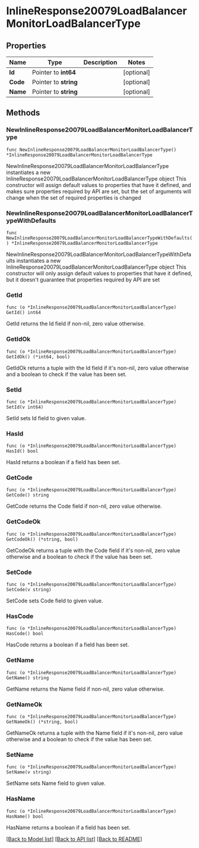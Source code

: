 # InlineResponse20079LoadBalancerMonitorLoadBalancerType

## Properties

Name | Type | Description | Notes
------------ | ------------- | ------------- | -------------
**Id** | Pointer to **int64** |  | [optional] 
**Code** | Pointer to **string** |  | [optional] 
**Name** | Pointer to **string** |  | [optional] 

## Methods

### NewInlineResponse20079LoadBalancerMonitorLoadBalancerType

`func NewInlineResponse20079LoadBalancerMonitorLoadBalancerType() *InlineResponse20079LoadBalancerMonitorLoadBalancerType`

NewInlineResponse20079LoadBalancerMonitorLoadBalancerType instantiates a new InlineResponse20079LoadBalancerMonitorLoadBalancerType object
This constructor will assign default values to properties that have it defined,
and makes sure properties required by API are set, but the set of arguments
will change when the set of required properties is changed

### NewInlineResponse20079LoadBalancerMonitorLoadBalancerTypeWithDefaults

`func NewInlineResponse20079LoadBalancerMonitorLoadBalancerTypeWithDefaults() *InlineResponse20079LoadBalancerMonitorLoadBalancerType`

NewInlineResponse20079LoadBalancerMonitorLoadBalancerTypeWithDefaults instantiates a new InlineResponse20079LoadBalancerMonitorLoadBalancerType object
This constructor will only assign default values to properties that have it defined,
but it doesn't guarantee that properties required by API are set

### GetId

`func (o *InlineResponse20079LoadBalancerMonitorLoadBalancerType) GetId() int64`

GetId returns the Id field if non-nil, zero value otherwise.

### GetIdOk

`func (o *InlineResponse20079LoadBalancerMonitorLoadBalancerType) GetIdOk() (*int64, bool)`

GetIdOk returns a tuple with the Id field if it's non-nil, zero value otherwise
and a boolean to check if the value has been set.

### SetId

`func (o *InlineResponse20079LoadBalancerMonitorLoadBalancerType) SetId(v int64)`

SetId sets Id field to given value.

### HasId

`func (o *InlineResponse20079LoadBalancerMonitorLoadBalancerType) HasId() bool`

HasId returns a boolean if a field has been set.

### GetCode

`func (o *InlineResponse20079LoadBalancerMonitorLoadBalancerType) GetCode() string`

GetCode returns the Code field if non-nil, zero value otherwise.

### GetCodeOk

`func (o *InlineResponse20079LoadBalancerMonitorLoadBalancerType) GetCodeOk() (*string, bool)`

GetCodeOk returns a tuple with the Code field if it's non-nil, zero value otherwise
and a boolean to check if the value has been set.

### SetCode

`func (o *InlineResponse20079LoadBalancerMonitorLoadBalancerType) SetCode(v string)`

SetCode sets Code field to given value.

### HasCode

`func (o *InlineResponse20079LoadBalancerMonitorLoadBalancerType) HasCode() bool`

HasCode returns a boolean if a field has been set.

### GetName

`func (o *InlineResponse20079LoadBalancerMonitorLoadBalancerType) GetName() string`

GetName returns the Name field if non-nil, zero value otherwise.

### GetNameOk

`func (o *InlineResponse20079LoadBalancerMonitorLoadBalancerType) GetNameOk() (*string, bool)`

GetNameOk returns a tuple with the Name field if it's non-nil, zero value otherwise
and a boolean to check if the value has been set.

### SetName

`func (o *InlineResponse20079LoadBalancerMonitorLoadBalancerType) SetName(v string)`

SetName sets Name field to given value.

### HasName

`func (o *InlineResponse20079LoadBalancerMonitorLoadBalancerType) HasName() bool`

HasName returns a boolean if a field has been set.


[[Back to Model list]](../README.md#documentation-for-models) [[Back to API list]](../README.md#documentation-for-api-endpoints) [[Back to README]](../README.md)


